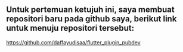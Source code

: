 ## Untuk pertemuan ketujuh ini, saya membuat repositori baru pada github saya, berikut link untuk menuju repositori tersebut:

https://github.com/daffayudisaa/flutter_plugin_pubdev
